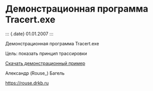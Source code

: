 Демонстрационная программа Tracert.exe
======================================

::: {.date}
01.01.2007
:::

Демонстрационная программа Tracert.exe

Цель: показать принцип трассировки

[Скачать демонстрационный пример](/zip/tracert.zip)

Александр (Rouse\_) Багель

<https://rouse.drkb.ru>
